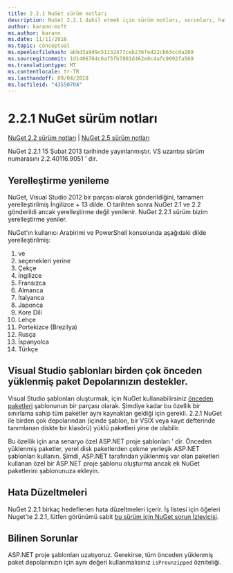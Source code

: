 ```yaml
---
title: 2.2.1 NuGet sürüm notları
description: NuGet 2.2.1 dahil etmek için sürüm notları, sorunları, hata düzeltmeleri, eklenen özellikler ve dcr bilinir.
author: karann-msft
ms.author: karann
ms.date: 11/11/2016
ms.topic: conceptual
ms.openlocfilehash: abbd3a9d9c51132477ceb236fed22cb63ccda209
ms.sourcegitcommit: 1d1406764c6af5fb7801d462e0c4afc9092fa569
ms.translationtype: MT
ms.contentlocale: tr-TR
ms.lasthandoff: 09/04/2018
ms.locfileid: "43550704"
---
```

# <a name="nuget-221-release-notes"></a>2.2.1 NuGet sürüm notları

[NuGet 2.2 sürüm notları](../release-notes/nuget-2.2.md) | [NuGet 2.5 sürüm notları](../release-notes/nuget-2.5.md)

NuGet 2.2.1 15 Şubat 2013 tarihinde yayınlanmıştır.  VS uzantısı sürüm numarasını 2.2.40116.9051 ' dir.

## <a name="localization-refresh"></a>Yerelleştirme yenileme
NuGet, Visual Studio 2012 bir parçası olarak gönderildiğini, tamamen yerelleştirilmiş İngilizce + 13 dilde.  O tarihten sonra NuGet 2.1 ve 2.2 gönderildi ancak yerelleştirme değil yenilenir.  NuGet 2.2.1 sürüm bizim yerelleştirme yeniler.

NuGet'ın kullanıcı Arabirimi ve PowerShell konsolunda aşağıdaki dilde yerelleştirilmiş:

1. ve
1. seçenekleri yerine
1. Çekçe
1. İngilizce
1. Fransızca
1. Almanca
1. İtalyanca
1. Japonca
1. Kore Dili
1. Lehçe
1. Portekizce (Brezilya)
1. Rusça
1. İspanyolca
1. Türkçe

## <a name="visual-studio-templates-support-multiple-preinstalled-package-repositories"></a>Visual Studio şablonları birden çok önceden yüklenmiş paket Depolarınızın destekler.
Visual Studio şablonları oluşturmak, için NuGet kullanabilirsiniz [önceden paketleri](../visual-studio-extensibility/visual-studio-templates.md) şablonunun bir parçası olarak.  Şimdiye kadar bu özellik bir sınırlama sahip tüm paketler aynı kaynaktan geldiği için gerekli.  2.2.1 NuGet ile birden çok depolarından (içinde şablon, bir VSIX veya kayıt defterinde tanımlanan diskte bir klasörü) yüklü paketleri yine de olabilir.

Bu özellik için ana senaryo özel ASP.NET proje şablonları ' dir.  Önceden yüklenmiş paketler, yerel disk paketlerden çekme yerleşik ASP.NET şablonları kullanın.  Şimdi, ASP.NET tarafından yüklenmiş var olan paketleri kullanan özel bir ASP.NET proje şablonu oluşturma ancak ek NuGet paketlerini şablonunuza ekleyin.

## <a name="bug-fixes"></a>Hata Düzeltmeleri
NuGet 2.2.1 birkaç hedeflenen hata düzeltmeleri içerir. İş listesi için öğeleri Nuget'te 2.2.1, lütfen görünümü sabit [bu sürüm için NuGet sorun İzleyicisi](http://nuget.codeplex.com/workitem/list/advanced?keyword=&status=Closed&type=All&priority=All&release=NuGet%202.2.1&assignedTo=All&component=All&sortField=LastUpdatedDate&sortDirection=Descending&page=0).


## <a name="known-issues"></a>Bilinen Sorunlar

ASP.NET proje şablonları uzatıyoruz. Gerekirse, tüm önceden yüklenmiş paket depolarınızın için aynı değeri kullanmalısınız `isPreunzipped` özniteliği.
